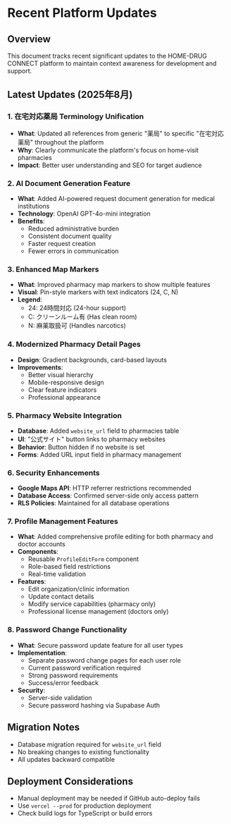 # Recent Platform Updates

## Overview
This document tracks recent significant updates to the HOME-DRUG CONNECT platform to maintain context awareness for development and support.

## Latest Updates (2025年8月)

### 1. 在宅対応薬局 Terminology Unification
- **What**: Updated all references from generic "薬局" to specific "在宅対応薬局" throughout the platform
- **Why**: Clearly communicate the platform's focus on home-visit pharmacies
- **Impact**: Better user understanding and SEO for target audience

### 2. AI Document Generation Feature
- **What**: Added AI-powered request document generation for medical institutions
- **Technology**: OpenAI GPT-4o-mini integration
- **Benefits**: 
  - Reduced administrative burden
  - Consistent document quality
  - Faster request creation
  - Fewer errors in communication

### 3. Enhanced Map Markers
- **What**: Improved pharmacy map markers to show multiple features
- **Visual**: Pin-style markers with text indicators (24, C, N)
- **Legend**:
  - 24: 24時間対応 (24-hour support)
  - C: クリーンルーム有 (Has clean room)
  - N: 麻薬取扱可 (Handles narcotics)

### 4. Modernized Pharmacy Detail Pages
- **Design**: Gradient backgrounds, card-based layouts
- **Improvements**:
  - Better visual hierarchy
  - Mobile-responsive design
  - Clear feature indicators
  - Professional appearance

### 5. Pharmacy Website Integration
- **Database**: Added `website_url` field to pharmacies table
- **UI**: "公式サイト" button links to pharmacy websites
- **Behavior**: Button hidden if no website is set
- **Forms**: Added URL input field in pharmacy management

### 6. Security Enhancements
- **Google Maps API**: HTTP referrer restrictions recommended
- **Database Access**: Confirmed server-side only access pattern
- **RLS Policies**: Maintained for all database operations

### 7. Profile Management Features
- **What**: Added comprehensive profile editing for both pharmacy and doctor accounts
- **Components**:
  - Reusable `ProfileEditForm` component
  - Role-based field restrictions
  - Real-time validation
- **Features**:
  - Edit organization/clinic information
  - Update contact details
  - Modify service capabilities (pharmacy only)
  - Professional license management (doctors only)

### 8. Password Change Functionality
- **What**: Secure password update feature for all user types
- **Implementation**:
  - Separate password change pages for each user role
  - Current password verification required
  - Strong password requirements
  - Success/error feedback
- **Security**: 
  - Server-side validation
  - Secure password hashing via Supabase Auth

## Migration Notes
- Database migration required for `website_url` field
- No breaking changes to existing functionality
- All updates backward compatible

## Deployment Considerations
- Manual deployment may be needed if GitHub auto-deploy fails
- Use `vercel --prod` for production deployment
- Check build logs for TypeScript or build errors